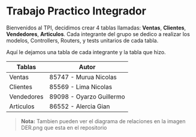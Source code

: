 # Trabajo Practico Integrador

Bienvenidos al TPI, decidimos crear 4 tablas llamadas: **Ventas**, **Clientes**, **Vendedores**, **Articulos**.
Cada integrante del grupo se dedico a realizar los modelos, Controllers, Routers, y tests unitarios de cada tabla.

Aquí le dejamos una tabla de cada integrante y la tabla que hizo.

| Tablas     | Autor                    |
| ---------- | ------------------------ |
| Ventas     | 85747 - Murua Nicolas    |
| Clientes   | 85569 - Lima Nicolas     |
| Vendedores | 89098 - Oyarzo Guillermo |
| Articulos  | 86552 - Alercia Gian     |

> **Nota:** Tambien pueden ver el diagrama de relaciones en la imagen DER.png que esta en el repositorio
